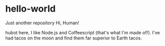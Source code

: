 # hello-world
Just another repository
Hi, Human!

hubot here, I like Node.js and Coffeescript (that's what I'm made of!).
I've had tacos on the moon and find them far superior to Earth tacos.
